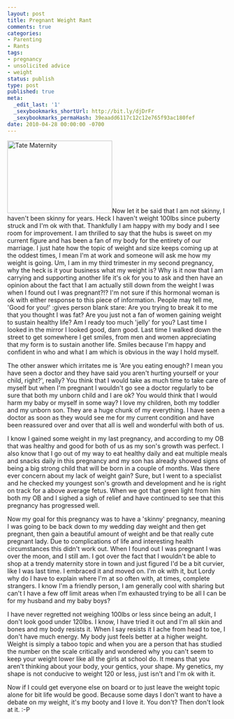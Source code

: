 ```yaml
---
layout: post
title: Pregnant Weight Rant
comments: true
categories:
- Parenting
- Rants
tags:
- pregnancy
- unsolicited advice
- weight
status: publish
type: post
published: true
meta:
  _edit_last: '1'
  _sexybookmarks_shortUrl: http://bit.ly/djDrFr
  _sexybookmarks_permaHash: 39eaadd6117c12c12e765f93ac180fef
date: 2010-04-28 00:00:00 -0700
---
```

<p><a href="http://www.flickr.com/photos/rgeyer/4369302088/" title="Tate Maternity by qwikrex, on Flickr"><img src="http://farm5.static.flickr.com/4013/4369302088_65d899576b_m.jpg" width="240" height="166" alt="Tate Maternity" class="alignright" /></a>Now let it be said that I am not skinny, I haven't been skinny for years.  Heck I haven't weight 100lbs since puberty struck and I'm ok with that.  Thankfully I am happy with my body and I see room for improvement.  I am thrilled to say that the hubs is sweet on my current figure and has been a fan of my body for the entirety of our marriage.  I just hate how the topic of weight and size keeps coming up at the oddest times, I mean I'm at work and someone will ask me how my weight is going.  Um, I am in my third trimester in my second pregnancy, why the heck is it your business what my weight is?  Why is it now that I am carrying and supporting another life it's ok for you to ask and then have an opinion about the fact that I am actually still down from the weight I was when I found out I was pregnant?!?  I'm not sure if this hormonal woman is ok with either response to this piece of information.  People may tell me, 'Good for you!' :gives person blank stare: Are you trying to break it to me that you thought I was fat?  Are you just not a fan of women gaining weight to sustain healthy life?  Am I ready too much 'jelly' for you?  Last time I looked in the mirror I looked good, darn good.  Last time I walked down the street to get somewhere I get smiles, from men and women appreciating that my form is to sustain another life.  Smiles because I'm happy and confident in who and what I am which is obvious in the way I hold myself.</p>

<p>The other answer which irritates me is 'Are you eating enough?  I mean you have seen a doctor and they have said you aren't hurting yourself or your child, right?', really?  You think that I would take as much time to take care of myself but when I'm pregnant I wouldn't go see a doctor regularly to be sure that both my unborn child and I are ok?  You would think that I would harm my baby or myself in some way?  I love my children, both my toddler and my unborn son.  They are a huge chunk of my everything.  I have seen a doctor as soon as they would see me for my current condition and have been reassured over and over that all is well and wonderful with both of us. </p>

<p>I know I gained some weight in my last pregnancy, and according to my OB that was healthy and good for both of us as my son's growth was perfect.  I also know that I go out of my way to eat healthy daily and eat multiple meals and snacks daily in this pregnancy and my son has already showed signs of being a big strong child that will be born in a couple of months.  Was there ever concern about my lack of weight gain?  Sure, but I went to a specialist and he checked my youngest son's growth and development and he is right on track for a above average fetus.  When we got that green light from him both my OB and I sighed a sigh of relief and have continued to see that this pregnancy has progressed well.</p>

<p>Now my goal for this pregnancy was to have a 'skinny' pregnancy, meaning I was going to be back down to my wedding day weight and then get pregnant, then gain a beautiful amount of weight and be that really cute pregnant lady.  Due to complications of life and interesting health circumstances this didn't work out.  When I found out I was pregnant I was over the moon, and I still am.  I got over the fact that I wouldn't be able to shop at a trendy maternity store in town and just figured I'd be a bit curvier, like I was last time.  I embraced it and moved on.  I'm ok with it, but Lordy why do I have to explain where I'm at so often with, at times, complete strangers.   I know I'm a friendly person, I am generally cool with sharing but can't I have a few off limit areas when I'm exhausted trying to be all I can be for my husband and my baby boys?</p>

<p>I have never regretted not weighing 100lbs or less since being an adult, I don't look good under 120lbs.  I know, I have tried it out and I'm all skin and bones and my body resists it.  When I say resists it I ache from head to toe, I don't have much energy.  My body just feels better at a higher weight.  Weight is simply a taboo topic and when you are a person that has studied the number on the scale critically and wondered why you can't seem to keep your weight lower like all the girls at school do.  It means that you aren't thinking about your body, your gentics, your shape.  My genetics, my shape is not conducive to weight 120 or less, just isn't and I'm ok with it.</p>

<p>Now if I could get everyone else on board or to just leave the weight topic alone for bit life would be good.  Because some days I don't want to have a debate on my weight, it's my booty and I love it.  You don't?  Then don't look at it. :-P</p>
